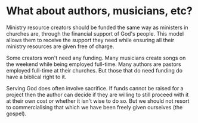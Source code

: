 
# What about authors, musicians, etc?

Ministry resource creators should be funded the same way as ministers in churches are, through the financial support of God's people. This model allows them to receive the support they need while ensuring all their ministry resources are given free of charge.

Some creators won't need any funding. Many musicians create songs on the weekend while being employed full-time. Many authors are pastors employed full-time at their churches. But those that do need funding do have a biblical right to it.

Serving God does often involve sacrifice. If funds cannot be raised for a project then the author can decide if they are willing to still proceed with it at their own cost or whether it isn't wise to do so. But we should not resort to commercialising that which we have been freely given ourselves (the gospel).
